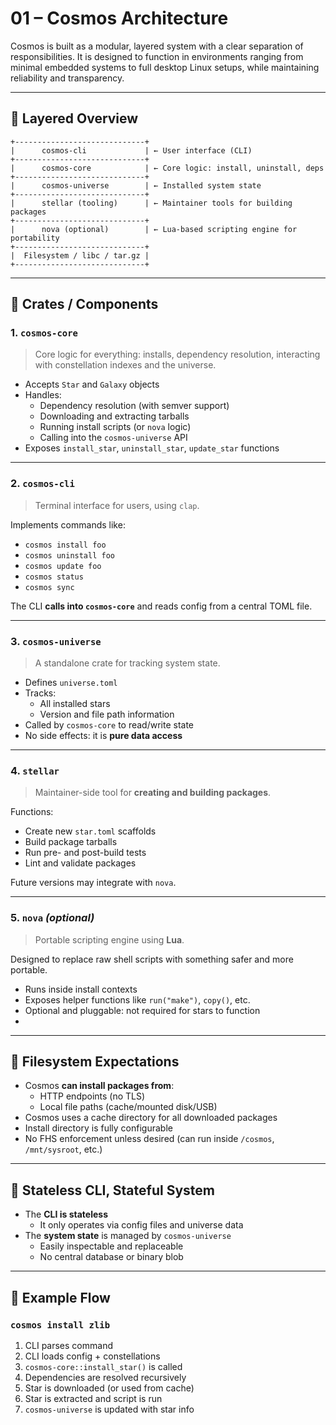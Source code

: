 # 01 – Cosmos Architecture

Cosmos is built as a modular, layered system with a clear separation of responsibilities. It is designed to function in environments ranging from minimal embedded systems to full desktop Linux setups, while maintaining reliability and transparency.

---

## 🧱 Layered Overview

```
+-----------------------------+
|      cosmos-cli             | ← User interface (CLI)
+-----------------------------+
|      cosmos-core            | ← Core logic: install, uninstall, deps
+-----------------------------+
|      cosmos-universe        | ← Installed system state
+-----------------------------+
|      stellar (tooling)      | ← Maintainer tools for building packages
+-----------------------------+
|      nova (optional)        | ← Lua-based scripting engine for portability
+-----------------------------+
|  Filesystem / libc / tar.gz |
+-----------------------------+
```

---

## 🔧 Crates / Components

### 1. `cosmos-core`
> Core logic for everything: installs, dependency resolution, interacting with constellation indexes and the universe.

- Accepts `Star` and `Galaxy` objects
- Handles:
    - Dependency resolution (with semver support)
    - Downloading and extracting tarballs
    - Running install scripts (or `nova` logic)
    - Calling into the `cosmos-universe` API
- Exposes `install_star`, `uninstall_star`, `update_star` functions

---

### 2. `cosmos-cli`
> Terminal interface for users, using `clap`.

Implements commands like:
- `cosmos install foo`
- `cosmos uninstall foo`
- `cosmos update foo`
- `cosmos status`
- `cosmos sync`

The CLI **calls into `cosmos-core`** and reads config from a central TOML file.

---

### 3. `cosmos-universe`
> A standalone crate for tracking system state.

- Defines `universe.toml`
- Tracks:
    - All installed stars
    - Version and file path information
- Called by `cosmos-core` to read/write state
- No side effects: it is **pure data access**

---

### 4. `stellar`
> Maintainer-side tool for **creating and building packages**.

Functions:
- Create new `star.toml` scaffolds
- Build package tarballs
- Run pre- and post-build tests
- Lint and validate packages

Future versions may integrate with `nova`.

---

### 5. `nova` *(optional)*
> Portable scripting engine using **Lua**.

Designed to replace raw shell scripts with something safer and more portable.

- Runs inside install contexts
- Exposes helper functions like `run("make")`, `copy()`, etc.
- Optional and pluggable: not required for stars to function
- 
---

## 📂 Filesystem Expectations

- Cosmos **can install packages from**:
    - HTTP endpoints (no TLS)
    - Local file paths (cache/mounted disk/USB)
- Cosmos uses a cache directory for all downloaded packages
- Install directory is fully configurable
- No FHS enforcement unless desired (can run inside `/cosmos`, `/mnt/sysroot`, etc.)

---

## 🥪 Stateless CLI, Stateful System

- The **CLI is stateless**
    - It only operates via config files and universe data
- The **system state** is managed by `cosmos-universe`
    - Easily inspectable and replaceable
    - No central database or binary blob

---

## 🔧 Example Flow

### `cosmos install zlib`

1. CLI parses command
2. CLI loads config + constellations
3. `cosmos-core::install_star()` is called
4. Dependencies are resolved recursively
5. Star is downloaded (or used from cache)
6. Star is extracted and script is run
7. `cosmos-universe` is updated with star info